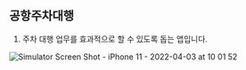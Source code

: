## 공항주차대행

1. 주차 대행 업무를 효과적으로 할 수 있도록 돕는 앱입니다.

![Simulator Screen Shot - iPhone 11 - 2022-04-03 at 10 01 52](https://user-images.githubusercontent.com/77978026/161406762-e55f5093-6618-4dfc-8f68-04dd49924a53.png)
